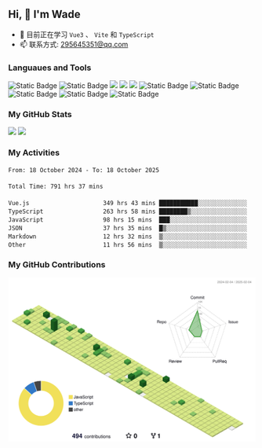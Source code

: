 ## Hi, 👋 I'm Wade

- 🌱 目前正在学习 `Vue3` 、 `Vite` 和 `TypeScript`
- 📫 联系方式: 295645351@qq.com

### Languaues and Tools

<span > 
  <img alt="Static Badge" src="https://img.shields.io/badge/Vue-%2342b883?style=flat-square&logo=Vue&logoColor=%23fff"> 
  <img alt="Static Badge" src="https://img.shields.io/badge/TypeScript-%230072b3?style=flat-square&logo=TypeScript&logoColor=%23fff"> 
  <img src="https://img.shields.io/badge/-JavaScript-F7DF1E?style=flat-square&logo=javascript&logoColor=white" /> 
  <img src="https://img.shields.io/badge/-HTML5-E34F26?style=flat-square&logo=html5&logoColor=white" /> 
  <img src="https://img.shields.io/badge/-CSS3-1572B6?style=flat-square&logo=css3" /> 
  <img alt="Static Badge" src="https://img.shields.io/badge/Webpack-%230072b3?style=flat-square&logo=webpack&logoColor=%23fff"> 
  <img alt="Static Badge" src="https://img.shields.io/badge/Vite-%239a60fe?style=flat-square&logo=vite&logoColor=%23fff"> 
  <img alt="Static Badge" src="https://img.shields.io/badge/Sass-%23c66394?style=flat-square&logo=Sass&logoColor=%23fff"> 
  <img alt="Static Badge" src="https://img.shields.io/badge/Visual_Studio_Code-007ACC?style=flat-square&logo=Visual-Studio-Code&logoColor=white"> 
  <img alt="Static Badge" src="https://img.shields.io/badge/Git-F05032?style=flat-square&logo=Git&logoColor=white">  
</span>


### My GitHub Stats

<div align="left">
  <img src="https://github-readme-stats.vercel.app/api?username=Cwd295645351&show_icons=true" /> 
  <img src="https://github-readme-stats.vercel.app/api/top-langs/?username=Cwd295645351&layout=compact&langs_count=6&text_color=000&icon_color=fff&theme=graywhite" />
</div>

### My Activities

<!--START_SECTION:waka-->

```txt
From: 18 October 2024 - To: 18 October 2025

Total Time: 791 hrs 37 mins

Vue.js                     349 hrs 43 mins ███████████░░░░░░░░░░░░░░   44.18 %
TypeScript                 263 hrs 58 mins ████████▒░░░░░░░░░░░░░░░░   33.35 %
JavaScript                 98 hrs 15 mins  ███░░░░░░░░░░░░░░░░░░░░░░   12.41 %
JSON                       37 hrs 35 mins  █▒░░░░░░░░░░░░░░░░░░░░░░░   04.75 %
Markdown                   12 hrs 32 mins  ▒░░░░░░░░░░░░░░░░░░░░░░░░   01.59 %
Other                      11 hrs 56 mins  ▒░░░░░░░░░░░░░░░░░░░░░░░░   01.51 %
```

<!--END_SECTION:waka-->

### My GitHub Contributions

![](./profile-3d-contrib/profile-green-animate.svg)

